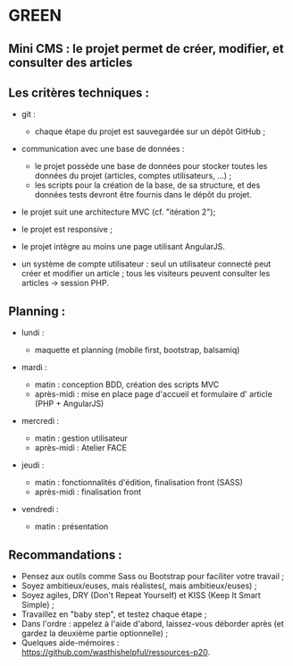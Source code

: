# GREEN

## Mini CMS : le projet permet de créer, modifier, et consulter des articles 

## Les critères techniques :
 * git :
	* chaque étape du projet est sauvegardée sur un dépôt GitHub ;
        
 * communication avec une base de données :
	* le projet possède une base de données pour stocker toutes les données du projet (articles, comptes utilisateurs, ...) ;
	* les scripts pour la création de la base, de sa structure, et des données tests devront être fournis dans le dépôt du projet.
        
 * le projet suit une architecture MVC (cf. "itération 2");
    
 * le projet est responsive ;
    
 * le projet intègre au moins une page utilisant AngularJS.

 * un système de compte utilisateur : seul un utilisateur connecté peut créer et modifier un article ;
      tous les visiteurs peuvent consulter les articles -> session PHP.


## Planning :

 * lundi : 
	* maquette et planning (mobile first, bootstrap, balsamiq) 

 * mardi :
	* matin : conception BDD, création des scripts MVC
	* après-midi : mise en place page d'accueil et formulaire d' article (PHP + AngularJS)


 * mercredi :
	* matin : gestion utilisateur
	* après-midi : Atelier FACE


 * jeudi :
	* matin : fonctionnalités d'édition, finalisation front (SASS)
	* après-midi : finalisation front

 * vendredi :
	* matin : présentation


## Recommandations :

 * Pensez aux outils comme Sass ou Bootstrap pour faciliter votre travail ;
 * Soyez ambitieux/euses, mais réalistes(, mais ambitieux/euses) ;
 * Soyez agiles, DRY (Don't Repeat Yourself) et KISS (Keep It Smart Simple) ;
 * Travaillez en "baby step", et testez chaque étape ;
 * Dans l'ordre : appelez à l'aide d'abord, laissez-vous déborder après (et gardez la deuxième partie optionnelle) ;
 * Quelques aide-mémoires : https://github.com/wasthishelpful/ressources-p20.
